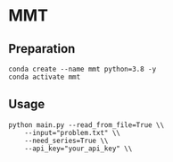 # MMT

## Preparation

```shell
conda create --name mmt python=3.8 -y
conda activate mmt
```


## Usage



```shell
python main.py --read_from_file=True \\
    --input="problem.txt" \\
    --need_series=True \\
    --api_key="your_api_key" \\
```
